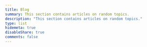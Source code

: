 ```yaml
---
title: Blog
summary: This section contains articles on random topics.
description: "This section contains articles on random topics."
type: list
hidemeta: true
disableShare: true
comments: false
---
```


